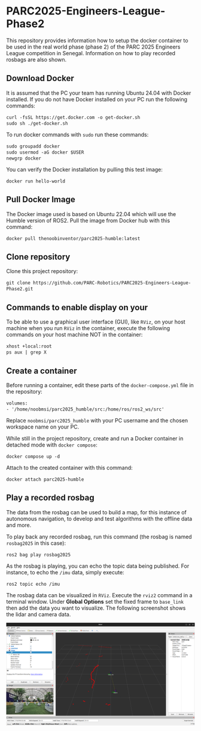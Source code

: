 # PARC2025-Engineers-League-Phase2
This repository provides information how to setup the docker container to be used in the real world phase (phase 2) of the PARC 2025 Engineers League competition in Senegal. Information on how to play recorded rosbags are also shown.

## Download Docker

It is assumed that the PC your team has running Ubuntu 24.04 with Docker installed. If you do not have Docker installed on your PC run the following commands:

```
curl -fsSL https://get.docker.com -o get-docker.sh
sudo sh ./get-docker.sh
```

To run docker commands with `sudo` run these commands:

```
sudo groupadd docker
sudo usermod -aG docker $USER
newgrp docker
```

You can verify the Docker installation by pulling this test image:

```
docker run hello-world
```

## Pull Docker Image

The Docker image used is based on Ubuntu 22.04 which will use the Humble version of ROS2. Pull the image from Docker hub with this command:

```
docker pull thenoobinventor/parc2025-humble:latest
```

## Clone repository

Clone this project repository:

```
git clone https://github.com/PARC-Robotics/PARC2025-Engineers-League-Phase2.git
```

## Commands to enable display on your 

To be able to use a graphical user interface (GUI), like `RViz`, on your host machine when you run `RViz` in the container, execute the following commands on your host machine NOT in the container:

```
xhost +local:root
ps aux | grep X
```

## Create a container

Before running a container, edit these parts of the `docker-compose.yml` file in the repository:

```
volumes:
- '/home/noobmsi/parc2025_humble/src:/home/ros/ros2_ws/src'
```

Replace `noobmsi/parc2025_humble` with your PC username and the chosen workspace name on your PC.

While still in the project repository, create and run a Docker container in detached mode with `docker compose`:

```
docker compose up -d
```

Attach to the created container with this command:

```
docker attach parc2025-humble
```

## Play a recorded rosbag
The data from the rosbag can be used to build a map, for this instance of autonomous navigation, to develop and test algorithms with the offline data and more.

To play back any recorded rosbag, run this command (the rosbag is named `rosbag2025` in this case):

```
ros2 bag play rosbag2025
```

As the rosbag is playing, you can echo the topic data being published. For instance, to echo the `/imu` data, simply execute:

```
ros2 topic echo /imu
```

The rosbag data can be visualized in `RViz`. Execute the `rviz2` command in a terminal window. Under **Global Options** set the fixed frame to `base_link` then add the
data you want to visualize. The following screenshot shows the lidar and camera data.

<p align="center">
  <img title='rviz rosbag playback' src=rviz_rosbag.png width="800">
</p>
